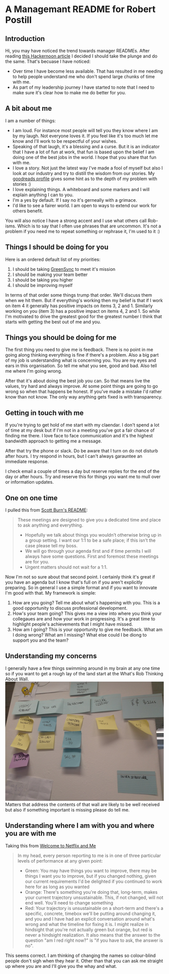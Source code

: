# A Managemant README for Robert Postill
## Introduction
Hi, you may have noticed the trend towards manager READMEs.  After reading [this Hackernoon article](https://hackernoon.com/12-manager-readmes-from-silicon-valleys-top-tech-companies-26588a660afe) I decided I should take the plunge and do the same.  That's becuase I have noticed:
* Over time I have become less available.  That has resulted in me needing to help people understand me who don't spend large chunks of time with me.
* As part of my leadership journey I have started to note that I need to make sure it's clear how to make me do better for you.

## A bit about me
I am a number of things:
* I am loud.  For instance most people will tell you they know where I am by my laugh.  Not everyone loves it.  If you feel like it's too much let me know and I'll work to be respectful of your wishes.
* Speaking of that laugh, it's a blessing and a curse.  But it is an indicator that I have a lot of fun at work, that fun is based upon the belief I am doing one of the best jobs in the world.  I hope that you share that fun with me.
* I love a story.  Not just the latest way I've made a fool of myself but also I look at our industry and try to distill the wisdom from our stories.  My [goodreads profile](https://www.goodreads.com/user/show/1453968-robert-postill) gives some hint as to the depth of my problem with stories :)
* I love explaining things.  A whiteboard and some markers and I will explain anything I can to you.
* I'm a yes by default.  If I say no it's gerneally with a grimace.
* I'd like to see a fairer world.  I am open to ways to extend our work for others benefit.

You will also notice I have a strong accent and I use what others call Rob-isms.  Which is to say that I often use phrases that are uncommon.  It's not a problem if you need me to repeat something or rephrase it, I'm used to it :)

## Things I should be doing for you
Here is an ordered default list of my priorities:
1. I should be taking [GreenSync](https://greensync.com) to meet it's mission
2. I should be making your team better
3. I should be taking you higher
4. I should be improving myself

In terms of that order some things trump that order.  We'll discuss them when we hit them.  But if everything's working then my belief is that if I work on item 4 it generally has positive impacts on items 3, 2 and 1.  Similarly working on you (item 3) has a positive impact on items 4, 2 and 1.  So while I'm motivated to drive the greatest good for the greatest number I think that starts with getting the best out of me and you.

## Things you should be doing for me
The first thing you need to give me is feedback.  There is no point in me going along thinking everything is fine if there's a problem.  Also a big part of my job is understanding what is concerning you.  You are my eyes and ears in this organisation.  So tell me what you see, good and bad.  Also tell me where I'm going wrong.

After that it's about doing the best job you can.  So that means live the values, try hard and always improve.  At some point things are going to go wrong so when that happens be honest.  If you've made a mistake I'd rather know than not know.  The only way anything gets fixed is with transparency.

## Getting in touch with me
If you're trying to get hold of me start with my claendar.  I don't spend a lot of time at my desk but if I'm not in a meeting you've got a fair chance of finding me there.  I love face to face communication and it's the highest bandwidth approach to getting me a message.

After that try the phone or slack.  Do be aware that I turn on do not disturb after hours.  I try respond in hours, but I can't always garauntee an immediate response.

I check email a couple of times a day but reserve replies for the end of the day or after hours.  Try and reserve this for things you want me to mull over or information updates.

## One on one time
I pulled this from [Scott Burn's README](https://docs.google.com/presentation/d/1PE2OmkVykdZYF2QzmJ-ZUHqBAxnnsbnMsd19z3qLWNI/edit#slide=id.g326aa7ae8d_0_203):
> These meetings are designed to give you a dedicated time and place to ask anything and everything.
> * Hopefully we talk about things you wouldn’t otherwise bring up in a group setting. I want our 1:1 to be a safe place; if this isn’t the case please tell my boss.
> * We will go through your agenda first and if time permits I will always have some questions. First and foremost these meetings are for you.
> * Urgent matters should not wait for a 1:1.

Now I'm not so sure about that second point.  I certainly think it's great if you have an agenda but I know that's full on if you aren't explicitly preparing.  So in general I use a simple format and if you want to innovate I'm good with that.  My framework is simple:
1. How are you going?  Tell me about what's happening with you.  This is a good opportunity to discuss professional development.
2. How's your team going?  This gives me a view into where you think your collegaues are and how your work in progressing.  It's a great time to highlight people's achievements that I might have missed.
3. How am I going?  This is your opportunity to give me feedback.  What am I doing wrong?  What am I missing? What else could I be diong to support you and the team?

## Understanding my concerns
I generally have a few things swimming around in my brain at any one time so if you want to get a rough lay of the land start at the What's Rob Thinking About Wall.
![what's rob thinking about wall ](https://github.com/robertpostill/management-readme/raw/master/images/whats_rob_thinking_about.jpg "My wall in May 2018")
Matters that address the contents of that wall are likely to be well received but also if something important is missing please do tell me.

## Understanding where I am with you and where you are with me
Taking this from [Welcome to Netflix and Me](https://docs.google.com/presentation/d/1TPSwdqDqVfWG9anfiOjGUjk0k6zQDij5xPvatPg7NFE/edit#slide=id.g3086af6854_0_173)

> In my head, every person reporting to me is in one of three particular levels of performance at any given point:
> * Green: You may have things you want to improve, there may be things I want you to improve, but if you changed nothing, given our current requirements I'd be delighted if you continued to work here for as long as you wanted
> * Orange: There's something you're doing that, long-term, makes your current trajectory unsustainable.  This, if not changed, will not end well.  You'll need to change something
> * Red: Your trajectory is unsustainable on a short-term and there's a specific, concrete, timebox we'll be putting around changing it, and you and I have had an explicit conversation around what's wrong and what the timeline for fixing it is.
> I might realize in hindsight that you're not actually green but orange, but red is never a hindsight realization.  It also means that the answer to the question "am I red right now?" is "if you have to ask, the answer is no".

This seems correct.  I am thinking of changing the names so colour-blind people don't sigh when they hear it.  Other than that you can ask me straight up where you are and I'll give you the whay and what.
